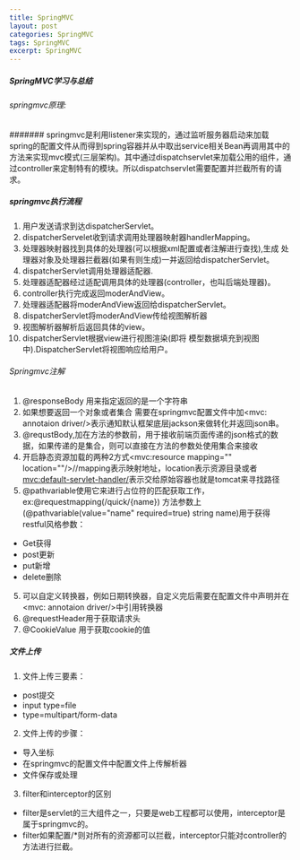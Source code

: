 ```yaml
---
title: SpringMVC
layout: post
categories: SpringMVC
tags: SpringMVC
excerpt: SpringMVC
---
```

##### SpringMVC学习与总结
###### springmvc原理:   
####### springmvc是利用listener来实现的，通过监听服务器启动来加载spring的配置文件从而得到spring容器并从中取出service相关Bean再调用其中的方法来实现mvc模式(三层架构)。其中通过dispatchservlet来加载公用的组件，通过controller来定制特有的模块。所以dispatchservlet需要配置并拦截所有的请求。
##### springmvc执行流程   
1. 用户发送请求到达dispatcherServlet。   
2. dispatcherServelet收到请求调用处理器映射器handlerMapping。   
3. 处理器映射器找到具体的处理器(可以根据xml配置或者注解进行查找),生成 处理器对象及处理器拦截器(如果有则生成)一并返回给dispatcherServlet。      
4. dispatcherServlet调用处理器适配器.   
5. 处理器适配器经过适配调用具体的处理器(controller，也叫后端处理器)。   
6. controller执行完成返回moderAndView。   
7. 处理器适配器将moderAndView返回给dispatcherServlet。       
8. dispatcherServlet将moderAndView传给视图解析器   
9. 视图解析器解析后返回具体的view。   
10. dispatcherServlet根据view进行视图渲染(即将 模型数据填充到视图中).DispatcherServlet将视图响应给用户。   
###### Springmvc注解   
1. @responseBody 用来指定返回的是一个字符串   
2. 如果想要返回一个对象或者集合 需要在springmvc配置文件中加<mvc: annotaion driver/>表示通知默认框架底层jackson来做转化并返回json串。  
3. @requstBody,加在方法的参数前，用于接收前端页面传递的json格式的数据，如果传递的是集合，则可以直接在方法的参数处使用集合来接收   
4. 开启静态资源加载的两种2方式<mvc:resource mapping="" location=""/>//mapping表示映射地址，location表示资源目录或者<mvc:default-servlet-handler/>表示交给原始容器也就是tomcat来寻找路径   
4. @pathvariable使用它来进行占位符的匹配获取工作，ex:@requestmapping(/quick/{name}) 方法参数上(@pathvariable(value="name" required=true) string name)用于获得restful风格参数：   
* Get获得   
* post更新    
* put新增   
* delete删除    
5. 可以自定义转换器，例如日期转换器，自定义完后需要在配置文件中声明并在  <mvc: annotaion driver/>中引用转换器   
6. @requestHeader用于获取请求头    
7. @CookieValue 用于获取cookie的值	
##### 文件上传
1. 文件上传三要素：      
* post提交   
* input type=file   
* type=multipart/form-data 	
2. 文件上传的步骤：   
* 导入坐标   
* 在springmvc的配置文件中配置文件上传解析器     
* 文件保存或处理   
3. filter和interceptor的区别   
* filter是servlet的三大组件之一，只要是web工程都可以使用，interceptor是属于springmvc的。   
* filter如果配置/*则对所有的资源都可以拦截，interceptor只能对controller的方法进行拦截。    



   

